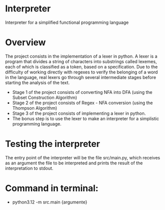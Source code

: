 # Interpreter
Interpreter for a simplified functional programming language

Overview
==
The project consists in the implementation of a lexer in python.
A lexer is a program that divides a string of characters into substrings called lexemes, each of which is classified as a token, based on a specification.
Due to the difficulty of working directly with regexes to verify the belonging of a word in the language, real lexers go through several intermediate stages before starting the analysis of the text.

  - Stage 1 of the project consists of converting NFA into DFA (using the Subset Construction Algorithm)
  - Stage 2 of the project consists of Regex - NFA conversion (using the Thompson Algorithm)
  - Stage 3 of the project consists of implementing a lexer in python.
  - The bonus step is to use the lexer to make an interpreter for a simplistic programming language.


Testing the interpreter
==
The entry point of the interpreter will be the file src/main.py, which receives as an argument the file to be interpreted and 
prints the result of the interpretation to stdout.

Command in terminal:
==
  - python3.12 -m src.main {argumente}
